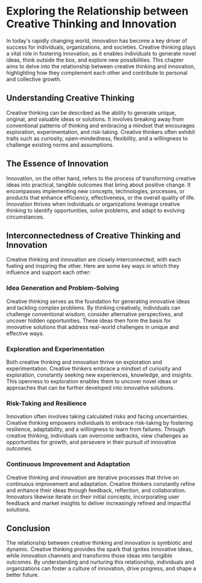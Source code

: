 Exploring the Relationship between Creative Thinking and Innovation
==============================================================================

In today's rapidly changing world, innovation has become a key driver of success for individuals, organizations, and societies. Creative thinking plays a vital role in fostering innovation, as it enables individuals to generate novel ideas, think outside the box, and explore new possibilities. This chapter aims to delve into the relationship between creative thinking and innovation, highlighting how they complement each other and contribute to personal and collective growth.

Understanding Creative Thinking
-------------------------------

Creative thinking can be described as the ability to generate unique, original, and valuable ideas or solutions. It involves breaking away from conventional patterns of thinking and embracing a mindset that encourages exploration, experimentation, and risk-taking. Creative thinkers often exhibit traits such as curiosity, open-mindedness, flexibility, and a willingness to challenge existing norms and assumptions.

The Essence of Innovation
-------------------------

Innovation, on the other hand, refers to the process of transforming creative ideas into practical, tangible outcomes that bring about positive change. It encompasses implementing new concepts, technologies, processes, or products that enhance efficiency, effectiveness, or the overall quality of life. Innovation thrives when individuals or organizations leverage creative thinking to identify opportunities, solve problems, and adapt to evolving circumstances.

Interconnectedness of Creative Thinking and Innovation
------------------------------------------------------

Creative thinking and innovation are closely interconnected, with each fueling and inspiring the other. Here are some key ways in which they influence and support each other:

### Idea Generation and Problem-Solving

Creative thinking serves as the foundation for generating innovative ideas and tackling complex problems. By thinking creatively, individuals can challenge conventional wisdom, consider alternative perspectives, and uncover hidden opportunities. These ideas then form the basis for innovative solutions that address real-world challenges in unique and effective ways.

### Exploration and Experimentation

Both creative thinking and innovation thrive on exploration and experimentation. Creative thinkers embrace a mindset of curiosity and exploration, constantly seeking new experiences, knowledge, and insights. This openness to exploration enables them to uncover novel ideas or approaches that can be further developed into innovative solutions.

### Risk-Taking and Resilience

Innovation often involves taking calculated risks and facing uncertainties. Creative thinking empowers individuals to embrace risk-taking by fostering resilience, adaptability, and a willingness to learn from failures. Through creative thinking, individuals can overcome setbacks, view challenges as opportunities for growth, and persevere in their pursuit of innovative outcomes.

### Continuous Improvement and Adaptation

Creative thinking and innovation are iterative processes that thrive on continuous improvement and adaptation. Creative thinkers constantly refine and enhance their ideas through feedback, reflection, and collaboration. Innovators likewise iterate on their initial concepts, incorporating user feedback and market insights to deliver increasingly refined and impactful solutions.

Conclusion
----------

The relationship between creative thinking and innovation is symbiotic and dynamic. Creative thinking provides the spark that ignites innovative ideas, while innovation channels and transforms those ideas into tangible outcomes. By understanding and nurturing this relationship, individuals and organizations can foster a culture of innovation, drive progress, and shape a better future.
